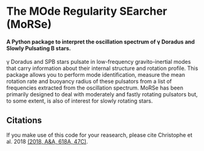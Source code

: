# The MOde Regularity SEarcher (MoRSe)
####  A Python package to interpret the oscillation spectrum of γ Doradus and Slowly Pulsating B stars.

γ Doradus and SPB stars pulsate in low-frequency gravito-inertial modes 
that carry information about their internal structure and rotation profile.
This package allows you to perform mode identification, measure the mean rotation
rate and buoyancy radius of these pulsators from a list of frequencies extracted from the
oscillation spectrum. MoRSe has been primarily designed to deal with moderately 
and fastly rotating pulsators but, to some extent, is also of interest for slowly
rotating stars.

## Citations

If you make use of this code for your reasearch, please cite
Christophe et al. 2018 [(2018, A&A, 618A, 47C)](https://ui.adsabs.harvard.edu/abs/2018A%26A...618A..47C/abstract).
